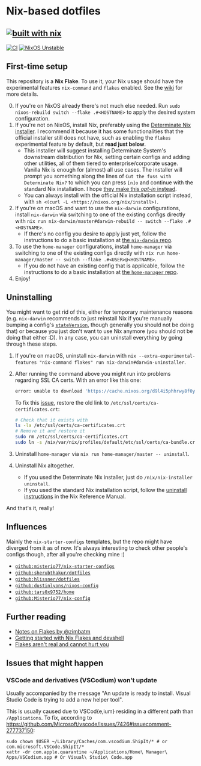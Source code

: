 # Nix-based dotfiles

## [![built with nix](https://builtwithnix.org/badge.svg)](https://builtwithnix.org)

[![CI](https://github.com/DavSanchez/nix-dotfiles/actions/workflows/builds.yml/badge.svg)](https://github.com/DavSanchez/nix-dotfiles/actions/workflows/builds.yml) [![NixOS Unstable](https://img.shields.io/badge/NixOS-unstable-blue.svg?style=flat-square&logo=NixOS&logoColor=white)](https://nixos.org)

## First-time setup

This repository is a **Nix Flake**. To use it, your Nix usage should have the experimental features `nix-command` and `flakes` enabled. See the [wiki](https://wiki.nixos.org/wiki/Flakes) for more details.

0. If you're on NixOS already there's not much else needed. Run `sudo nixos-rebuild switch --flake .#<HOSTNAME>` to apply the desired system configuration.
1. If you're not on NixOS, install Nix, preferably using the [Determinate Nix installer](https://github.com/DeterminateSystems/nix-installer). I recommend it because it has some functionalities that the official installer still does not have, such as enabling the `flakes` experimental feature by default, but **read just below**.
    - This installer will suggest installing Determinate System's downstream distribution for Nix, setting certain configs and adding other utilities, all of them tiered to enterprise/corporate usage. Vanilla Nix is enough for (almost) all use cases. The installer will prompt you something along the lines of `Cut the fuss with Determinate Nix?` to which you can press `[n]o` and continue with the standard Nix installation. I hope [they make this *opt-in* instead](https://github.com/DeterminateSystems/nix-installer/issues/1463).
    - You can always install with the official Nix installation script instead, with `sh <(curl -L <https://nixos.org/nix/install>)`.
2. If you're on macOS and want to use the `nix-darwin` configurations, install `nix-darwin` via switching to one of the existing configs directly with `nix run nix-darwin/master#darwin-rebuild -- switch --flake .#<HOSTNAME>`.
    - If there's no config you desire to apply just yet, follow the instructions to do a basic installation at [the `nix-darwin` repo](https://github.com/LnL7/nix-darwin).
3. To use the `home-manager` configurations, install `home-manager` via switching to one of the existing configs directly with `nix run home-manager/master -- switch --flake .#<USER>@<HOSTNAME>`.
    - If you do not have an existing config that is applicable, follow the instructions to do a basic installation at [the `home-manager` repo](https://nix-community.github.io/home-manager/index.xhtml#ch-nix-flakes).
4. Enjoy!

## Uninstalling

You might want to get rid of this, either for temporary maintenance reasons (e.g. `nix-darwin` recommends to just reinstall Nix if you're manually bumping a config's [`stateVersion`](https://daiderd.com/nix-darwin/manual/index.html#opt-system.stateVersion), though generally you should not be doing that) or because you just don't want to use Nix anymore (you should not be doing that either :D). In any case, you can uninstall everything by going through these steps.

1. If you're on macOS, uninstall `nix-darwin` with `nix --extra-experimental-features "nix-command flakes" run nix-darwin#darwin-uninstaller`.
2. After running the command above you might run into problems regarding SSL CA certs. With an error like this one:

    ```sh
    error: unable to download 'https://cache.nixos.org/d9l4i5phhrwy8f0yjp5yj4ri65z9cxzb.narinfo': Problem with the SSL CA cert (path? access rights?) (77)
    ```

    To fix this [issue](https://github.com/NixOS/nix/issues/8771#issuecomment-1662633816), restore the old link to `/etc/ssl/certs/ca-certificates.crt`:

    ```sh
    # Check that it exists with
    ls -la /etc/ssl/certs/ca-certificates.crt
    # Remove it and restore it
    sudo rm /etc/ssl/certs/ca-certificates.crt
    sudo ln -s /nix/var/nix/profiles/default/etc/ssl/certs/ca-bundle.crt /etc/ssl/certs/ca-certificates.crt
    ```

3. Uninstall `home-manager` via `nix run home-manager/master -- uninstall`.
4. Uninstall Nix altogether.
    - If you used the Determinate Nix installer, just do `/nix/nix-installer uninstall`.
    - If you used the standard Nix installation script, follow the [uninstall instructions](https://nix.dev/manual/nix/2.25/installation/uninstall.html) in the Nix Reference Manual.

And that's it, really!

## Influences

Mainly the `nix-starter-configs` templates, but the repo might have diverged from it as of now. It's always interesting to check other people's configs though, after all you're checking mine :)

- [`github:misterio77/nix-starter-configs`](https://github.com/Misterio77/nix-starter-configs)
- [`github:sherubthakur/dotfiles`](https://github.com/sherubthakur/dotfiles)
- [`github:hlissner/dotfiles`](https://github.com/hlissner/dotfiles)
- [`github:dustinlyons/nixos-config`](https://github.com/dustinlyons/nixos-config)
- [`github:tars0x9752/home`](https://github.com/tars0x9752/home)
- [`github:Misterio77/nix-config`](https://github.com/Misterio77/nix-config)

## Further reading

- [Notes on Flakes by @zimbatm](https://zimbatm.com/notes/nixflakes)
- [Getting started with Nix Flakes and devshell](https://yuanwang.ca/posts/getting-started-with-flakes.html)
- [Flakes aren't real and cannot hurt you](https://jade.fyi/blog/flakes-arent-real)

## Issues that might happen

### VSCode and derivatives (VSCodium) won't update

Usually accompanied by the message "An update is ready to install. Visual Studio Code is trying to add a new helper tool".

This is usually caused due to VSCod{e,ium} residing in a different path than `/Applications`. To fix, according to <https://github.com/Microsoft/vscode/issues/7426#issuecomment-277737150>:

```console
sudo chown $USER ~/Library/Caches/com.vscodium.ShipIt/* # or com.microsoft.VSCode.ShipIt/*
xattr -dr com.apple.quarantine ~/Applications/Home\ Manager\ Apps/VSCodium.app # Or Visual\ Studio\ Code.app
```
